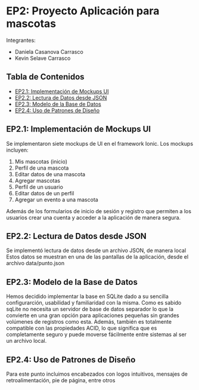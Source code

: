 # EP2: Proyecto Aplicación para mascotas
Integrantes:
- Daniela Casanova Carrasco
- Kevin Selave Carrasco
## Tabla de Contenidos

- [EP2.1: Implementación de Mockups UI](#ep21-implementación-de-mockups-ui)
- [EP2.2: Lectura de Datos desde JSON](#ep22-lectura-de-datos-desde-json)
- [EP2.3: Modelo de la Base de Datos](#ep23-modelo-de-la-base-de-datos)
- [EP2.4: Uso de Patrones de Diseño](#ep24-uso-de-patrones-de-diseño)

## EP2.1: Implementación de Mockups UI

Se implementaron siete mockups de UI en el framework Ionic. Los mockups incluyen:

1. Mis mascotas (inicio)
2. Perfil de una mascota
3. Editar datos de una mascota
4. Agregar mascotas
5. Perfil de un usuario
6. Editar datos de un perfil
7. Agregar un evento a una mascota

Además de los formularios de inicio de sesión y registro que permiten a los usuarios crear una cuenta y acceder a la aplicación de manera segura.

## EP2.2: Lectura de Datos desde JSON

Se implementó lectura de datos desde un archivo JSON, de manera local Estos datos se muestran en una de las pantallas de la aplicación, desde el archivo data/punto.json


## EP2.3: Modelo de la Base de Datos
Hemos decidido implementar la base en SQLite dado a su sencilla configurarción, usabilidad y familiaridad con la misma. 
Como es sabido sqLite no necesita un servidor de base de datos separador lo que la convierte en una gran opción para aplicaciones pequeñas sin grandes volúmenes de registros como esta. 
Además, también es totalmente compatible con las propiedades ACID, lo que significa que es completamente seguro y puede moverse fácilmente entre sistemas al ser un archivo local.

## EP2.4: Uso de Patrones de Diseño
Para este punto incluimos encabezados con logos intuitivos, mensajes de retroalimentación, pie de página, entre otros
 
